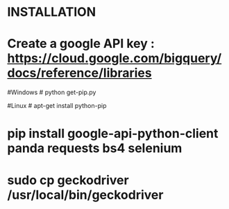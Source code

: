 # INSTALLATION

# Create a google API key : https://cloud.google.com/bigquery/docs/reference/libraries

#Windows
	# python get-pip.py

#Linux
	# apt-get install python-pip

# pip install google-api-python-client panda requests bs4 selenium
# sudo cp geckodriver /usr/local/bin/geckodriver